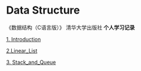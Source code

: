 # Data Structure
《数据结构（C语言版）》 清华大学出版社  **个人学习记录**

[1. Introduction](https://github.com/fantasia85/data-structure/blob/master/first_introduction/introduction.md)

[2.Linear_List](https://github.com/fantasia85/data-structure/blob/master/second_linear_list/linear_list.md)

[3. Stack_and_Queue](https://github.com/fantasia85/data-structure/blob/master/third_stack_and_queue/stack_and_queue.md)